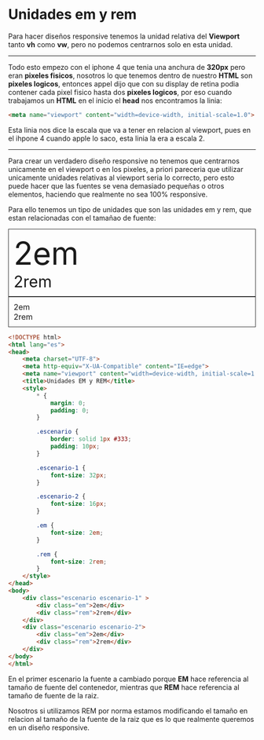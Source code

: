 # Unidades em y rem

Para hacer diseños responsive tenemos la unidad relativa del **Viewport** tanto **vh** como **vw**, pero no podemos centrarnos solo en esta unidad.

---

Todo esto empezo con el iphone 4 que tenia una anchura de **320px** pero eran **pixeles fisicos**, nosotros lo que tenemos dentro de nuestro **HTML** son **pixeles logicos**, entonces appel dijo que con su display de retina podia contener cada pixel fisico hasta dos **pixeles logicos**, por eso cuando trabajamos un **HTML** en el inicio el **head** nos encontramos la linia: 

```html
<meta name="viewport" content="width=device-width, initial-scale=1.0">
```

Esta linia nos dice la escala que va a tener en relacion al viewport, pues en el ihpone 4 cuando apple lo saco, esta linia la era a escala 2. 

---

Para crear un verdadero diseño responsive no tenemos que centrarnos unicamente en el viewport o en los pixeles, a priori pareceria que utilizar unicamente unidades relativas al viewport seria lo correcto, pero esto puede hacer que las fuentes se vena demasiado pequeñas o otros elementos, haciendo que realmente no sea 100% responsive.

Para ello tenemos un tipo de unidades que son las unidades em y rem, que estan relacionadas con el tamañao de fuente: 

<body>
    <div class="escenario-1" style="border: solid 1px #333; padding: 10px; font-size: 32px;">
        <div class="em" style="font-size: 2em;">2em</div>
        <div class="rem" font-size: 2rem;>2rem</div>
    </div>
    <div class="escenario-2" style="border: solid 1px #333; padding: 10px; font-size: 16px;">
        <div class="em" font-size: 2em;>2em</div>
        <div class="rem" font-size: 2rem;>2rem</div>
    </div>
</body>


```html
<!DOCTYPE html>
<html lang="es">
<head>
    <meta charset="UTF-8">
    <meta http-equiv="X-UA-Compatible" content="IE=edge">
    <meta name="viewport" content="width=device-width, initial-scale=1.0">
    <title>Unidades EM y REM</title>
    <style>
        * {
            margin: 0;
            padding: 0;
        }

        .escenario {
            border: solid 1px #333;
            padding: 10px;
        }

        .escenario-1 {
            font-size: 32px;
        }

        .escenario-2 {
            font-size: 16px;
        }

        .em {
            font-size: 2em;
        }

        .rem {
            font-size: 2rem;
        }
    </style>
</head>
<body>
    <div class="escenario escenario-1" >
        <div class="em">2em</div>
        <div class="rem">2rem</div>
    </div>
    <div class="escenario escenario-2">
        <div class="em">2em</div>
        <div class="rem">2rem</div>
    </div>
</body>
</html>
```

En el primer escenario la fuente a cambiado porque **EM** hace referencia al tamaño de fuente del contenedor, mientras que **REM** hace referencia al tamaño de fuente de la raiz. 

Nosotros si utilizamos REM por norma estamos modificando el tamaño en relacion al tamaño de la fuente de la raiz que es lo que realmente queremos en un diseño responsive. 